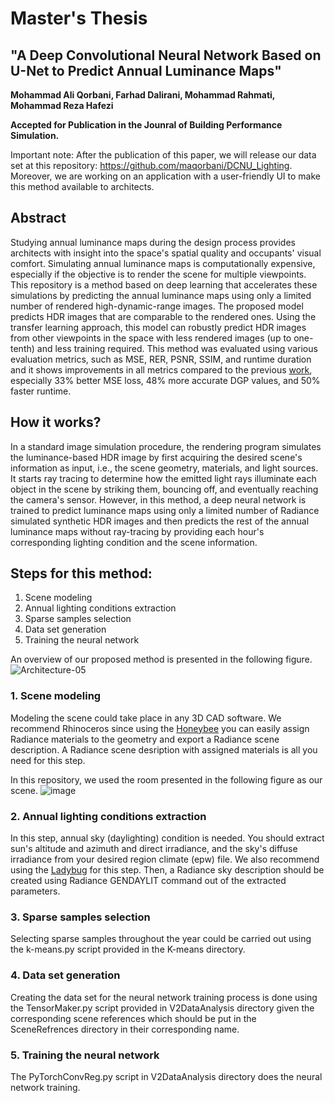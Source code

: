 # Master's Thesis
## "A Deep Convolutional Neural Network Based on U-Net to Predict Annual Luminance Maps"

**Mohammad Ali Qorbani, Farhad Dalirani, Mohammad Rahmati, Mohammad Reza Hafezi**

**Accepted for Publication in the Jounral of Building Performance Simulation.**

Important note: After the publication of this paper, we will release our data set at this repository: https://github.com/maqorbani/DCNU_Lighting. Moreover, we are working on an application with a user-friendly UI to make this method available to architects.

## Abstract

Studying annual luminance maps during the design process provides architects with insight into the space's spatial quality and occupants' visual comfort. Simulating annual luminance maps is computationally expensive, especially if the objective is to render the scene for multiple viewpoints. This repository is a method based on deep learning that accelerates these simulations by predicting the annual luminance maps using only a limited number of rendered high-dynamic-range images. The proposed model predicts HDR images that are comparable to the rendered ones. Using the transfer learning approach, this model can robustly predict HDR images from other viewpoints in the space with less rendered images (up to one-tenth) and less training required. This method was evaluated using various evaluation metrics, such as MSE, RER, PSNR, SSIM, and runtime duration and it shows improvements in all metrics compared to the previous [work](https://arxiv.org/abs/2009.09928), especially 33% better MSE loss, 48% more accurate DGP values, and 50% faster runtime.

## How it works?

In a standard image simulation procedure, the rendering program simulates the luminance-based HDR image by first acquiring the desired scene's information as input, i.e., the scene geometry, materials, and light sources. It starts ray tracing to determine how the emitted light rays illuminate each object in the scene by striking them, bouncing off, and eventually reaching the camera's sensor. However, in this method, a deep neural network is trained to predict luminance maps using only a limited number of Radiance simulated synthetic HDR images and then predicts the rest of the annual luminance maps without ray-tracing by providing each hour's corresponding lighting condition and the scene information.

## Steps for this method:
1.	Scene modeling
2.	Annual lighting conditions extraction
3.	Sparse samples selection
4.	Data set generation
5.	Training the neural network

An overview of our proposed method is presented in the following figure.
![Architecture-05](https://user-images.githubusercontent.com/47574645/140614071-b022bf5c-920e-4b72-b90a-8154f1703805.png)

### 1. Scene modeling

Modeling the scene could take place in any 3D CAD software. We recommend Rhinoceros since using the [Honeybee](https://www.ladybug.tools/honeybee.html) you can easily assign Radiance materials to the geometry and export a Radiance scene description. A Radiance scene desription with assigned materials is all you need for this step.

In this repository, we used the room presented in the following figure as our scene.
![image](https://user-images.githubusercontent.com/47574645/140609425-d34c3422-d81b-4032-a18d-8736af509391.png)


### 2.	Annual lighting conditions extraction

In this step, annual sky (daylighting) condition is needed. You should extract sun's altitude and azimuth and direct irradiance, and the sky's diffuse irradiance from your desired region climate (epw) file. We also recommend using the [Ladybug](https://www.ladybug.tools/honeybee.html) for this step. Then, a Radiance sky description should be created using Radiance GENDAYLIT command out of the extracted parameters.

### 3.	Sparse samples selection
Selecting sparse samples throughout the year could be carried out using the k-means.py script provided in the K-means directory.

### 4.	Data set generation
Creating the data set for the neural network training process is done using the TensorMaker.py script provided in V2DataAnalysis directory given the corresponding scene references which should be put in the SceneRefrences directory in their corresponding name. 

### 5.	Training the neural network
The PyTorchConvReg.py script in V2DataAnalysis directory does the neural network training.
